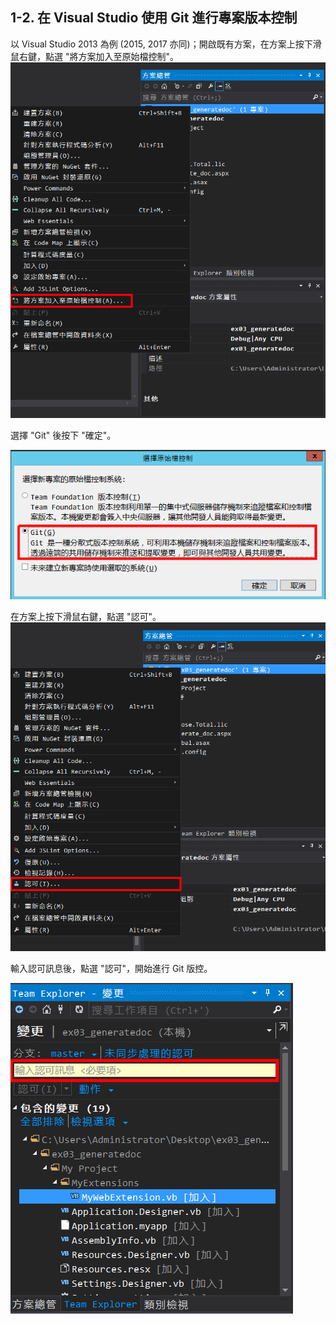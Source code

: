 ## 1-2. 在 Visual Studio 使用 Git 進行專案版本控制

以 Visual Studio 2013 為例 \(2015, 2017 亦同\)；開啟既有方案，在方案上按下滑鼠右鍵，點選 "將方案加入至原始檔控制"。![](/assets/1-2-1.png)

選擇 "Git" 後按下 "確定"。

![](/assets/1-2-2.png)

在方案上按下滑鼠右鍵，點選 "認可"。![](/assets/1-2-3.png)

輸入認可訊息後，點選 "認可"，開始進行 Git 版控。

![](/assets/1-2-4.png)



